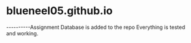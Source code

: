 # blueneel05.github.io
----------Assignment
  Database is added to the repo
  Everything is tested and working.
